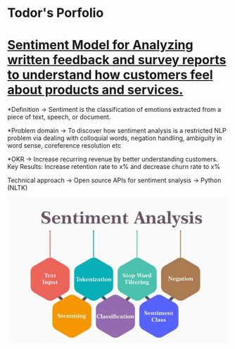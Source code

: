 # Todor's Porfolio


# [Sentiment Model for Analyzing written feedback and survey reports to understand how customers feel about products and services.](https://github.com/tvelichkovt/PyTorch)

*Definition -> Sentiment is the classification of emotions extracted from a piece of text, speech, or document.

*Problem domain ->  To discover how sentiment analysis is a restricted NLP problem via dealing with colloquial words, negation handling, ambiguity in word sense, coreference resolution etc

*OKR -> Increase recurring revenue by better understanding customers. Key Results: Increase retention rate to x% and decrease churn rate to x%

Technical approach -> Open source APIs for sentiment snalysis -> Python (NLTK)

![](/images/tvelichkovtNLPsentiment.png)
